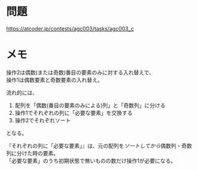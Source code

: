 # 問題

https://atcoder.jp/contests/agc003/tasks/agc003_c

# メモ

操作2は偶数(または奇数)番目の要素のみに対する入れ替えで、\
操作1は偶数要素と奇数要素の入れ替え。

流れ的には、

1. 配列を「偶数(番目の要素のみによる)列」と「奇数列」に分ける
2. 操作1でそれぞれの列に「必要な要素」を交換する
3. 操作2でそれぞれソート

となる。

『それぞれの列に「必要な要素」』は、元の配列を*ソートしてから*偶数列・奇数列に分けた時の要素。\
「必要な要素」のうち初期状態で無いものの数だけ操作1が必要になる。

